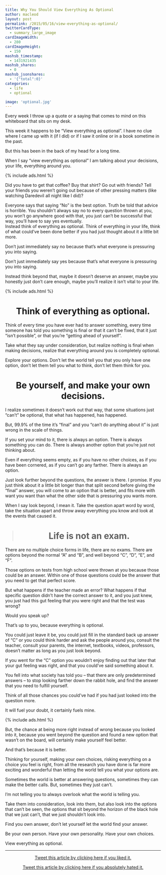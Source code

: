 ```yaml
---
title: Why You Should View Everything As Optional
author: macleod
layout: post
permalink: /2015/05/16/view-everything-as-optional/
twitterCardType:
  - summary_large_image
cardImageWidth:
  - 280
cardImageHeight:
  - 150
mashsb_timestamp:
  - 1431921435
mashsb_shares:
  - 0
mashsb_jsonshares:
  - '{"total":0}'
categories:
  - life
  - optional

image: 'optional.jpg'
---
```

Every week I throw up a quote or a saying that comes to mind on this whiteboard that sits on my desk.

This week it happens to be &#8220;View everything as optional&#8221;. I have no clue where I came up with it (if I did) or if I saw it online or in a book sometime in the past.

But this has been in the back of my head for a long time.

When I say &#8220;view everything as optional&#8221; I am talking about your decisions, your life, everything around you.

{% include ads.html %}

Did you have to get that coffee? Buy that shirt? Go out with friends? Tell your friends you weren&#8217;t going out because of other pressing matters (like watching Daredevil all night like I did)?

Everyone says that saying &#8220;No&#8221; is the best option. Truth be told that advice is horrible. You shouldn&#8217;t always say no to every question thrown at you, you won&#8217;t go anywhere good with that, you just can&#8217;t be successful that way, you&#8217;ll have to say yes eventually.  
Instead think of everything as optional. Think of everything in your life, think of what could&#8217;ve been done better if you had just thought about it a little bit more.

Don&#8217;t just immediately say no because that&#8217;s what everyone is pressuring you into saying.

Don&#8217;t just immediately say yes because that&#8217;s what everyone is pressuring you into saying.

Instead think beyond that, maybe it doesn&#8217;t deserve an answer, maybe you honestly just don&#8217;t care enough, maybe you&#8217;ll realize it isn&#8217;t vital to your life.


{% include ads.html %}

<h1 style="text-align: center;">
  Think of everything as optional.
</h1>

Think of every time you have ever had to answer something, every time someone has told you something is final or that it can&#8217;t be fixed, that it just &#8220;isn&#8217;t possible&#8221;, or that you&#8217;re &#8220;getting ahead of yourself&#8221;.

Take what they say under consideration, but realize nothing is final when making decisions, realize that everything around you is completely optional.

Explore your options. Don&#8217;t let the world tell you that you only have one option, don&#8217;t let them tell you what to think, don&#8217;t let them think for you.

<h1 style="text-align: center;">
  Be yourself, and make your own decisions.
</h1>

I realize sometimes it doesn&#8217;t work out that way, that some situations just &#8220;can&#8217;t&#8221; be optional, that what has happened, has happened.

But, 99.9% of the time it&#8217;s &#8220;final&#8221; and you &#8220;can&#8217;t do anything about it&#8221; is just wrong in the scale of things.

If you set your mind to it, there is always an option. There is always something you can do. There is always another option that you&#8217;re just not thinking about.

Even if everything seems empty, as if you have no other choices, as if you have been cornered, as if you can&#8217;t go any farther. There is always an option.

Just look further beyond the questions, the answer is there. I promise. If you just think about it a little bit longer than that split second before giving the &#8220;final&#8221; answer, you will come to an option that is better, and fits more with want you want than what the other side that is pressuring you wants more.

When I say look beyond, I mean it. Take the question apart word by word, take the situation apart and throw away everything you know and look at the events that caused it.

> <h1 style="text-align: center;">
>   Life is not an exam.
> </h1>

There are no multiple choice forms in life, there are no exams. There are options beyond the normal &#8220;A&#8221; and &#8220;B&#8221;, and well beyond &#8220;C&#8221;, &#8220;D&#8221;, &#8220;E&#8221;, and &#8220;F&#8221;.

Those options on tests from high school were thrown at you because those could be an answer. Within one of those questions could be the answer that you need to get that perfect score.

But what happens if the teacher made an error? What happens if that specific question didn&#8217;t have the correct answer to it, and you just knew, you just had this gut feeling that you were right and that the test was wrong?

Would you speak up?

That&#8217;s up to you, because everything is optional.

You could just leave it be, you could just fill in the standard back up answer of &#8220;C&#8221; or you could think harder and ask the people around you, consult the teacher, consult your parents, the internet, textbooks, videos, professors, doesn&#8217;t matter as long as you just look beyond.

If you went for the &#8220;C&#8221; option you wouldn&#8217;t enjoy finding out that later that your gut feeling was right, and that you could&#8217;ve said something about it.

You fell into what society has told you &#8211; that there are only predetermined answers &#8211; to stop looking farther down the rabbit hole, and find the answer that you need to fulfill yourself.

Think of all those chances you could&#8217;ve had if you had just looked into the question more.

It will fuel your doubt, it certainly fuels mine.

{% include ads.html %}

But, the chance at being more right instead of wrong because you looked into it, because you went beyond the question and found a new option that wasn&#8217;t on the board, will certainly make yourself feel better.

And that&#8217;s because it is better.

Thinking for yourself, making your own choices, risking everything on a choice you feel is right, from all the research you have done is far more exciting and wonderful than letting the world tell you what your options are.

Sometimes the world is better at answering questions, sometimes they can make the better calls. But, sometimes they just can&#8217;t.

I&#8217;m not telling you to always overlook what the world is telling you.

Take them into consideration, look into them, but also look into the options that can&#8217;t be seen, the options that sit beyond the horizon of the black hole that we just can&#8217;t, that we just shouldn&#8217;t look into.

Find you own answer, don&#8217;t let yourself let the world find your answer.

Be your own person. Have your own personality. Have your own choices.

View everything as optional.

* * *

<p style="text-align: center;">
  <a href="https://twitter.com/intent/tweet?text=I+loved+this+article+by+%40mxsawyer%2C+View+Everything+As+Optional+http%3A%2F%2Fmacleodsawyer.com%2F2015%2F05%2F16%2Fview-everything-as-optional%2F&source=mxsawyer&related=" target="_blank">Tweet this article by clicking here if you liked it.</a>
</p>

<p style="text-align: center;">
  <a href="https://twitter.com/intent/tweet?text=I+hated+this+article+by+%40mxsawyer%2C+View+Everything+As+Optional+http%3A%2F%2Fmacleodsawyer.com%2F2015%2F05%2F16%2Fview-everything-as-optional%2F&source=mxsawyer&related=" target="_blank">Tweet this article by clicking here if you absolutely hated it.</a>
</p>
